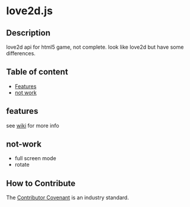 # love2d.js
## Description
love2d api for html5 game, not complete. 
look like love2d but have some differences.
## Table of content
- [Features](#features)
- [not work](#not-work)
## features
 see [wiki](wiki) for more info
## not-work
- full screen mode
- rotate
## How to Contribute
The [Contributor Covenant](https://www.contributor-covenant.org/) is an industry standard.

